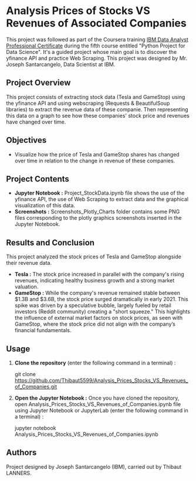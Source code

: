 # Analysis Prices of Stocks VS Revenues of Associated Companies

This project was followed as part of the Coursera training [IBM Data Analyst Professional Certificate](https://www.coursera.org/professional-certificates/ibm-data-analyst?) during the fifth course entitled "Python Project for Data Science". It's a guided project whose main goal is to discover the yfinance API and practice Web Scraping.
This project was designed by Mr. Joseph Santarcangelo, Data Scientist at IBM.

## Project Overview
This project consists of extracting stock data (Tesla and GameStop) using the yfinance API and using webscraping (Requests & BeautifulSoup libraries) to extract the revenue data of these companie. Then representing this data on a graph to see how these companies' stock price and revenues have changed over time.

## Objectives
- Visualize how the price of Tesla and GameStop shares has changed over time in relation to the change in revenue of these companies.

## Project Contents
- **Jupyter Notebook :** Project_StockData.ipynb file shows the use of the yfinance API, the use of Web Scraping to extract data and the graphical visualization of this data.
- **Screenshots :** Screenshots_Plotly_Charts folder contains some PNG files corresponding to the plotly graphics screenshots inserted in the Jupyter Notebook.

## Results and Conclusion
This project analyzed the stock prices of Tesla and GameStop alongside their revenue data.
- **Tesla :** The stock price increased in parallel with the company's rising revenues, indicating healthy business growth and a strong market valuation.
- **GameStop :** While the company's revenue remained stable between $1.3B and $3.6B, the stock price surged dramatically in early 2021. This spike was driven by a speculative bubble, largely fueled by retail investors (Reddit community) creating a "short squeeze."
This highlights the influence of external market factors on stock prices, as seen with GameStop, where the stock price did not align with the company’s financial fundamentals.

## Usage 
1. **Clone the repository** (enter the following command in a terminal) :

   git clone https://github.com/Thibaut5599/Analysis_Prices_Stocks_VS_Revenues_of_Companies.git
   
3. **Open the Jupyter Notebook :** Once you have cloned the repository, open Analysis_Prices_Stocks_VS_Revenues_of_Companies.ipynb file using Jupyter Notebook or JupyterLab (enter the following command in a terminal) :
   
   jupyter notebook Analysis_Prices_Stocks_VS_Revenues_of_Companies.ipynb

## Authors
Project designed by Joseph Santarcangelo (IBM), carried out by Thibaut LANNERS.
